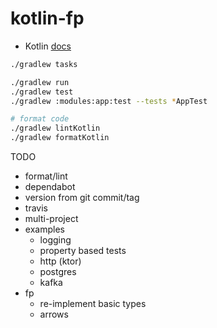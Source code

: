 # kotlin-fp

* Kotlin [docs](https://kotlinlang.org)

```bash
./gradlew tasks

./gradlew run
./gradlew test
./gradlew :modules:app:test --tests *AppTest

# format code
./gradlew lintKotlin
./gradlew formatKotlin
```

TODO
* format/lint
* dependabot
* version from git commit/tag
* travis
* multi-project
* examples
    - logging
    - property based tests
    - http (ktor)
    - postgres
    - kafka
* fp
    - re-implement basic types
    - arrows
